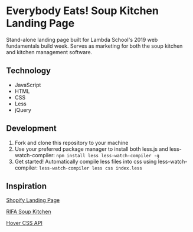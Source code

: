 # Everybody Eats! Soup Kitchen Landing Page
Stand-alone landing page built for Lambda School's 2019 web fundamentals build week. Serves as marketing for both the soup kitchen and kitchen management software.

## Technology
- JavaScript
- HTML
- CSS
- Less
- jQuery

## Development
1. Fork and clone this repository to your machine
2. Use your preferred package manager to install both less.js and less-watch-compiler:
   `npm install less less-watch-compiler -g`
3. Get started! Automatically compile less files into css using less-watch-compiler:
   `less-watch-compiler less css index.less`

## Inspiration
[Shopify Landing Page](https://www.shopify.com/free-trial)

[RIFA Soup Kitchen](http://www.rifajackson.org/ministries/soup-kitchen/)

[Hover CSS API](https://amazing-thompson-8473e8.netlify.com/)
